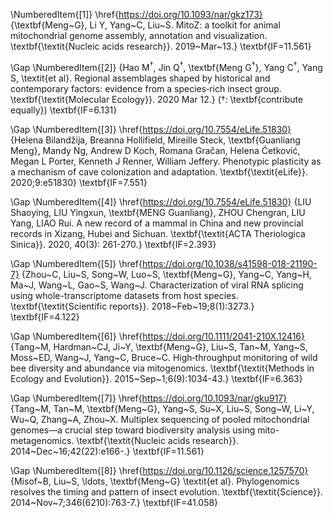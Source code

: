 
\NumberedItem{[1]}
\href{https://doi.org/10.1093/nar/gkz173}
{\textbf{Meng~G}, Li Y, Yang~C, Liu~S. MitoZ: a toolkit for animal mitochondrial genome assembly, annotation and visualization. \textbf{\textit{Nucleic acids research}}. 2019~Mar~13.} \textbf{IF=11.561}

\Gap
\NumberedItem{[2]}
{Hao M$^†$, Jin Q$^†$, \textbf{Meng G$^†$}, Yang C$^†$, Yang S,  \textit{et al}. Regional assemblages shaped by historical and contemporary factors: evidence from a species‐rich insect group. \textbf{\textit{Molecular Ecology}}. 2020 Mar 12.} ($†$: \textbf{contribute equally})
\textbf{IF=6.131}

\Gap
\NumberedItem{[3]}
\href{https://doi.org/10.7554/eLife.51830}
{Helena Bilandžija, Breanna Hollifield, Mireille Steck, \textbf{Guanliang Meng}, Mandy Ng, Andrew D Koch, Romana Gračan, Helena Ćetković, Megan L Porter, Kenneth J Renner, William Jeffery. Phenotypic plasticity as a mechanism of cave colonization and adaptation. \textbf{\textit{eLife}}. 2020;9:e51830}
\textbf{IF=7.551}


\Gap
\NumberedItem{[4]}
\href{https://doi.org/10.7554/eLife.51830}
{LIU Shaoying, LIU Yingxun, \textbf{MENG Guanliang}, ZHOU Chengran, LIU Yang, LIAO Rui. A new record of a mammal in China and new provincial records in Xizang, Hubei and Sichuan. \textbf{\textit{ACTA Theriologica Sinica}}. 2020, 40(3): 261-270.}
\textbf{IF=2.393}


\Gap
\NumberedItem{[5]}
\href{https://doi.org/10.1038/s41598-018-21190-7}
{Zhou~C, Liu~S, Song~W, Luo~S, \textbf{Meng~G}, Yang~C, Yang~H, Ma~J, Wang~L, Gao~S, Wang~J. Characterization of viral RNA splicing using whole-transcriptome datasets from host species. \textbf{\textit{Scientific reports}}. 2018~Feb~19;8(1):3273.} \textbf{IF=4.122}

\Gap
\NumberedItem{[6]}
\href{https://doi.org/10.1111/2041-210X.12416}
{Tang~M, Hardman~CJ, Ji~Y, \textbf{Meng~G}, Liu~S, Tan~M, Yang~S, Moss~ED, Wang~J, Yang~C, Bruce~C. High‐throughput monitoring of wild bee diversity and abundance via mitogenomics. 
\textbf{\textit{Methods in Ecology and Evolution}}. 
2015~Sep~1;6(9):1034-43.}
\textbf{IF=6.363}

\Gap
\NumberedItem{[7]}
\href{https://doi.org/10.1093/nar/gku917}
{Tang~M, Tan~M, \textbf{Meng~G}, Yang~S, Su~X, Liu~S, Song~W, Li~Y, Wu~Q, Zhang~A, Zhou~X. Multiplex sequencing of pooled mitochondrial genomes—a crucial step toward biodiversity analysis using mito-metagenomics. \textbf{\textit{Nucleic acids research}}. 
2014~Dec~16;42(22):e166-.}   \textbf{IF=11.561}

\Gap
\NumberedItem{[8]}
\href{https://doi.org/10.1126/science.1257570}
{Misof~B, Liu~S, \ldots, \textbf{Meng~G} \textit{et al}. Phylogenomics resolves the timing and pattern of insect   evolution. \textbf{\textit{Science}}. 
2014~Nov~7;346(6210):763-7.}
\textbf{IF=41.058}


